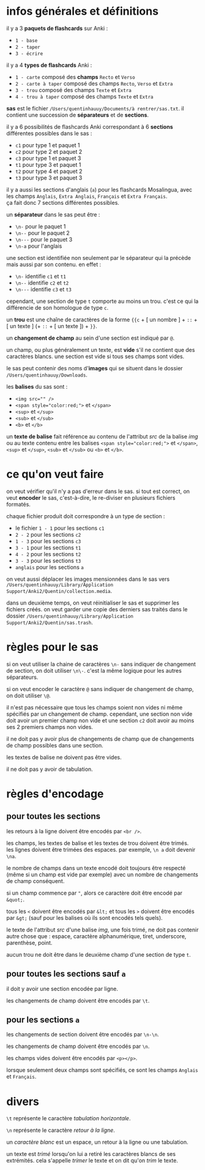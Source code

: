 # infos générales et définitions

il y a 3 **paquets de flashcards** sur Anki :
- `1 - base`
- `2 - taper`
- `3 - écrire`

il y a 4 **types de flashcards** Anki :
- `1 - carte` composé des **champs** `Recto` et `Verso`
- `2 - carte à taper` composé des champs `Recto`, `Verso` et `Extra`
- `3 - trou` composé des champs `Texte` et `Extra`
- `4 - trou à taper` composé des champs `Texte` et `Extra`

**sas** est le fichier `/Users/quentinhauuy/Documents/à rentrer/sas.txt`. il contient une succession de **séparateurs** et de **sections**.

il y a 6 possibilités de flashcards Anki correspondant à 6 **sections** différentes possibles dans le sas :
- `c1` pour type 1 et paquet 1
- `c2` pour type 2 et paquet 2
- `c3` pour type 1 et paquet 3
- `t1` pour type 3 et paquet 1
- `t2` pour type 4 et paquet 2
- `t3` pour type 3 et paquet 3

il y a aussi les sections d'anglais (`a`) pour les flashcards Mosalingua, avec les champs `Anglais`, `Extra Anglais`, `Français` et `Extra Français`.  
ça fait donc 7 sections différentes possibles.

un **séparateur** dans le sas peut être :
- `\n-` pour le paquet 1
- `\n--` pour le paquet 2
- `\n---` pour le paquet 3
- `\n-a` pour l'anglais

une section est identifiée non seulement par le séparateur qui la précède mais aussi par son contenu. en effet :

- `\n-` identifie `c1` et `t1`
- `\n--` identifie `c2` et `t2`
- `\n---` identifie `c3` et `t3`

cependant, une section de type `t` comporte au moins un trou. c'est ce qui la différencie de son homologue de type `c`.

un **trou** est une chaîne de caractères de la forme `{{c` + [ un nombre ] + `::` + [ un texte ] (+ `::` + [ un texte ]) + `}}`.

un **changement de champ** au sein d'une section est indiqué par `@`.

un champ, ou plus généralement un texte, est **vide** s'il ne contient que des caractères blancs. une section est vide si tous ses champs sont vides.

le sas peut contenir des noms d'**images** qui se situent dans le dossier `/Users/quentinhauuy/Downloads`.

les **balises** du sas sont :

- `<img src="" />`
- `<span style="color:red;">` et `</span>`
- `<sup>` et `</sup>`
- `<sub>` et `</sub>`
- `<b>` et `</b>`

un **texte de balise** fait référence au contenu de l'attribut *src* de la balise *img* ou au texte contenu entre les balises `<span style="color:red;">` et `</span>`, `<sup>` et `</sup>`, `<sub>` et `</sub>` ou `<b>` et `</b>`.

# ce qu'on veut faire

on veut vérifier qu'il n'y a pas d'erreur dans le sas. si tout est correct, on veut **encoder** le sas, c'est-à-dire, le re-diviser en plusieurs fichiers formatés.

chaque fichier produit doit correspondre à un type de section :
- le fichier `1 - 1` pour les sections `c1`
- `2 - 2` pour les sections `c2`
- `1 - 3` pour les sections `c3`
- `3 - 1` pour les sections `t1`
- `4 - 2` pour les sections `t2`
- `3 - 3` pour les sections `t3`
- `anglais` pour les sections `a`

on veut aussi déplacer les images mensionnées dans le sas vers `/Users/quentinhauuy/Library/Application Support/Anki2/Quentin/collection.media`.

dans un deuxième temps, on veut réinitialiser le sas et supprimer les fichiers créés. on veut garder une copie des derniers sas traités dans le dossier `/Users/quentinhauuy/Library/Application Support/Anki2/Quentin/sas.trash`.

# règles pour le sas

si on veut utiliser la chaine de caractères `\n-` sans indiquer de changement de section, on doit utiliser `\n\-`. c'est la même logique pour les autres séparateurs.

si on veut encoder le caractère `@` sans indiquer de changement de champ, on doit utiliser `\@`.

il n'est pas nécessaire que tous les champs soient non vides ni même spécifiés par un changement de champ. cependant, une section non vide doit avoir un premier champ non vide et une section `c2` doit avoir au moins ses 2 premiers champs non vides.  

il ne doit pas y avoir plus de changements de champ que de changements de champ possibles dans une section.

les textes de balise ne doivent pas être vides.

il ne doit pas y avoir de tabulation.

# règles d'encodage

## pour toutes les sections

les retours à la ligne doivent être encodés par `<br />`.

les champs, les textes de balise et les textes de trou doivent être trimés.  
les lignes doivent être trimées des espaces. par exemple, `\n a` doit devenir `\na`. 

le nombre de champs dans un texte encodé doit toujours être respecté (même si un champ est vide par exemple) avec un nombre de changements de champ conséquent.

si un champ commence par `"`, alors ce caractère doit être encodé par `&quot;`.

tous les `<` doivent être encodés par `&lt;` et tous les `>` doivent être encodés par `&gt;` (sauf pour les balises où ils sont encodés tels quels).

le texte de l'attribut *src* d'une balise *img*, une fois trimé, ne doit pas contenir autre chose que : espace, caractère alphanumérique, tiret, underscore, parenthèse, point.

aucun trou ne doit être dans le deuxième champ d'une section de type `t`.

## pour toutes les sections sauf `a`

il doit y avoir une section encodée par ligne.

les changements de champ doivent être encodés par `\t`.

## pour les sections `a`

les changements de section doivent être encodés par `\n-\n`.

les changements de champ doivent être encodés par `\n`.

les champs vides doivent être encodés par `<p></p>`.

lorsque seulement deux champs sont spécifiés, ce sont les champs `Anglais` et `Français`.

# divers

`\t` représente le caractère *tabulation horizontale*.

`\n` représente le caractère *retour à la ligne*.

un *caractère blanc* est un espace, un retour à la ligne ou une tabulation.

un texte est *trimé* lorsqu'on lui a retiré les caractères blancs de ses extrémités. cela s'appelle *trimer* le texte et on dit qu'on *trim* le texte.
